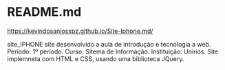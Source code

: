 # README.md


https://kevindosanjosxpz.github.io/Site-Iphone.md/


site_IPHONE
site desenvolvido a aula de introdução e tecnologia a web.
Período: 1º período.
Curso: Sitema de Informação.
Instituição: Unirios.
Site implemneta com HTML e CSS, usando uma biblioteca JQuery.
